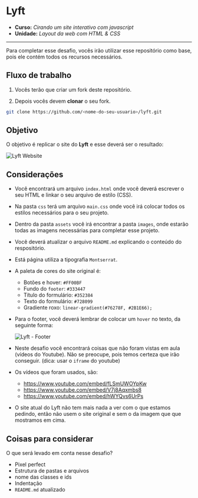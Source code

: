 # Lyft

* **Curso:** _Cirando um site interativo com javascript_
* **Unidade:** _Layout da web com HTML & CSS_

***

Para completar esse desafio, vocês irão utilizar esse repositório como base, pois ele contém todos os recursos necessários.

## Fluxo de trabalho

1. Vocês terão que criar um fork deste repositório.

2. Depois vocês devem **clonar** o seu fork.
 ```bash
 git clone https://github.com/<nome-do-seu-usuario>/lyft.git
 ```

## Objetivo

O objetivo é replicar o site do **Lyft** e esse deverá ser o resultado:

![Lyft Website](docs/fullpage.png)

## Considerações

* Você encontrará um arquivo `index.html` onde você deverá escrever o seu HTML
  e linkar o seu arquivo de estilo (CSS).

* Na pasta `css` terá um arquivo `main.css` onde você irá colocar todos os
  estilos necessários para o seu projeto.

* Dentro da pasta `assets` você irá encontrar a pasta `images`, onde estarão
  todas as imagens necessárias para completar esse projeto.

* Você deverá atualizar o arquivo `README.md` explicando o conteúdo do
  respositório.

* Está página utiliza a tipografia `Montserrat`.

* A paleta de cores do site original é:
  - Botões e hover: `#FF00BF`
  - Fundo do `footer`: `#333447`
  - Título do formulário: `#352384`
  - Texto do formulário: `#728099`
  - Gradiente roxo: `linear-gradient(#76278F, #2B1E66);`

* Para o footer, você deverá lembrar de colocar um `hover` no texto, da seguinte forma:

  ![Lyft - Footer](docs/footer.gif)

* Neste desafio você encontrará coisas que não foram vistas em aula (vídeos do Youtube). Não se preocupe, pois temos certeza que irão conseguir. (dica: usar o `iframe` do youtube)

* Os vídeos que foram usados, são:
  - https://www.youtube.com/embed/fLSmUWOYpKw
  - https://www.youtube.com/embed/V7j8Aqxmbs8
  - https://www.youtube.com/embed/hWYQvs6UrPs

* O site atual do Lyft não tem mais nada a ver com o que estamos pedindo, então não usem o site original e sem o da imagem que que mostramos em cima.

## Coisas para considerar

O que será levado em conta nesse desafio?

* Pixel perfect
* Estrutura de pastas e arquivos
* nome das classes e ids
* Indentação
* `README.md` atualizado